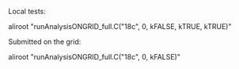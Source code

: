 Local tests:

aliroot "runAnalysisONGRID_full.C(\"18c\", 0, kFALSE, kTRUE, kTRUE)"


Submitted on the grid:

aliroot "runAnalysisONGRID_full.C(\"18c\", 0, kFALSE)"
